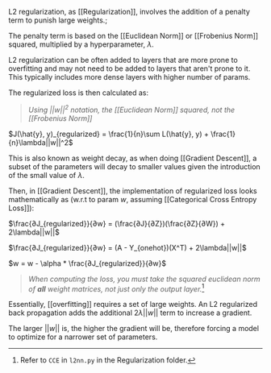 L2 regularization, as [[Regularization]], involves the addition of a penalty term to punish large weights.;

The penalty term is based on the [[Euclidean Norm]] or [[Frobenius Norm]] squared, multiplied by a hyperparameter, $\lambda$.

L2 regularization can be often added to layers that are more prone to overfitting and may not need to be added to layers that aren't prone to it. This typically includes more dense layers with higher number of params.

The regularized loss is then calculated as:

>*Using $||w||^2$ notation, the [[Euclidean Norm]] squared, not the [[Frobenius Norm]]*

$J(\hat{y}, y)_{regularized} = \frac{1}{n}\sum L(\hat{y}, y) + \frac{1}{n}\lambda||w||^2$

This is also known as weight decay, as when doing [[Gradient Descent]], a subset of the parameters will decay to smaller values given the introduction of the small value of $\lambda$.

Then, in [[Gradient Descent]], the implementation of regularized loss looks mathematically as (w.r.t to param $w$, assuming [[Categorical Cross Entropy Loss]]):

$\frac{∂J_{regularized}}{∂w} = (\frac{∂J}{∂Z})(\frac{∂Z}{∂W}) + 2\lambda||w||$

$\frac{∂J_{regularized}}{∂w} = (A - Y_{onehot})(X^T) + 2\lambda||w||$

$w = w - \alpha * \frac{∂J_{regularized}}{∂w}$

>*When computing the loss, you must take the squared euclidean norm of **all** weight matrices, not just only the output layer.*[^1]

Essentially, [[overfitting]] requires a set of large weights. An L2 regularized back propagation adds the additional $2\lambda||w||$ term to increase a gradient.

The larger $||w||$ is, the higher the gradient will be, therefore forcing a model to optimize for a narrower set of parameters.

[^1]: Refer to `CCE` in `l2nn.py` in the Regularization folder.